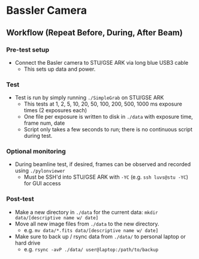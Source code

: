 # Bassler Camera

## Workflow (Repeat Before, During, After Beam)

### Pre-test setup
- Connect the Basler camera to STU/GSE ARK via long blue USB3 cable
  - This sets up data and power.

### Test
- Test is run by simply running `./SimpleGrab` on STU/GSE ARK
  - This tests at 1, 2, 5, 10, 20, 50, 100, 200, 500, 1000 ms exposure times (2 exposures each)
  - One file per exposure is written to disk in `./data` with exposure time, frame num, date
  - Script only takes a few seconds to run; there is no continuous script during test.

### Optional monitoring
- During beamline test, if desired, frames can be observed and recorded using `./pylonviewer`
  - Must be SSH'd into STU/GSE ARK with `-YC` (e.g. `ssh luvs@stu -YC`) for GUI access

### Post-test
- Make a new directory in `./data` for the current data: `mkdir data/[descriptive name w/ date]`
- Move all new image files from `./data` to the new directory.
  - e.g. `mv data/*.fits data/[descriptive name w/ date]`
- Make sure to back up / rsync data from `./data/` to personal laptop or hard drive
  - e.g. `rsync -avP ./data/ user@laptop:/path/to/backup`
